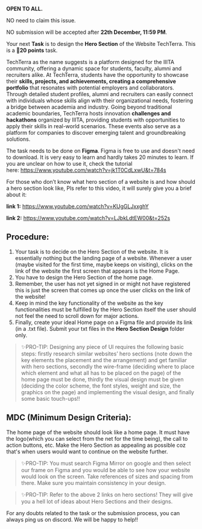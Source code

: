 **OPEN TO ALL.**

NO need to claim this issue.

NO submission will be accepted after **22th December, 11:59 PM**.

Your next **Task** is to design the **Hero Section** of the Website TechTerra. This is a 🌟**20 points** task.

TechTerra as the name suggests is a platform designed for the IIITA community, offering a dynamic space for students, faculty, alumni and recruiters alike. At TechTerra, students have the opportunity to showcase their **skills, projects, and achievements, creating a comprehensive portfolio** that resonates with potential employers and collaborators. Through detailed student profiles, alumni and recruiters can easily connect with individuals whose skills align with their organizational needs, fostering a bridge between academia and industry. Going beyond traditional academic boundaries, TechTerra hosts innovation **challenges and hackathons** organized by IIITA, providing students with opportunities to apply their skills in real-world scenarios. These events also serve as a platform for companies to discover emerging talent and groundbreaking solutions.

The task needs to be done on **Figma**. Figma is free to use and doesn't need to download. It is very easy to learn and hardly takes 20 minutes to learn. If you are unclear on how to use it, check the tutorial here: https://www.youtube.com/watch?v=jk1T0CdLxwU&t=784s

For those who don’t know what hero section of a website is and how should a hero section look like, Pls refer to this video, it will surely give you a brief about it:

**link 1:** https://www.youtube.com/watch?v=KUgGLJxxghY

**link 2:** https://www.youtube.com/watch?v=LJbkLdtEW00&t=252s

## **Procedure:**

1. Your task is to decide on the Hero Section of the website. It is essentially nothing but the landing page of a website. Whenever a user (maybe visited for the first time, maybe keeps on visiting), clicks on the link of the website the first screen that appears is the Home Page.
2. You have to design the Hero Section of the home page.
3. Remember, the user has not yet signed in or might not have registered this is just the screen that comes up once the user clicks on the link of the website!
4. Keep in mind the key functionality of the website as the key functionalities must be fulfilled by the Hero Section itself the user should not feel the need to scroll down for major actions.
5. Finally, create your ideal Home page on a Figma file and provide its link (in a .txt file). Submit your txt files in the **Hero Section Design** folder only.

> ✨PRO-TIP: Designing any piece of UI requires the following basic steps: firstly research similar websites’ hero sections (note down the key elements the placement and the arrangement) and get familiar with hero sections, secondly the wire-frame (deciding where to place which element and what all has to be placed on the page) of the home page must be done, thirdly the visual design must be given (deciding the color scheme, the font styles, weight and size, the graphics on the page) and implementing the visual design, and finally some basic touch-ups!!
> 

## **MDC (Minimum Design Criteria):**

The home page of the website should look like a home page. It must have the logo(which you can select from the net for the time being), the call to action buttons, etc. Make the Hero Section as appealing as possible coz that's when users would want to continue on the website further.

> ✨PRO-TIP: You must search Figma Mirror on google and then select our frame on Figma and you would be able to see how your website would look on the screen. Take references of sizes and spacing from there. Make sure you maintain consistency in your design.
> 

> ✨PRO-TIP: Refer to the above 2 links on hero sections! They will give you a hell lot of ideas about Hero Sections and their designs.
> 

For any doubts related to the task or the submission process, you can always ping us on discord. We will be happy to help!!